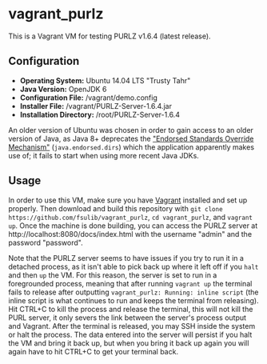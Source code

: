 # vagrant_purlz
This is a Vagrant VM for testing PURLZ v1.6.4 (latest release).

## Configuration  
- **Operating System:** Ubuntu 14.04 LTS "Trusty Tahr"  
- **Java Version:** OpenJDK 6   
- **Configuration File:** /vagrant/demo.config  
- **Installer File:** /vagrant/PURLZ-Server-1.6.4.jar  
- **Installation Directory:** /root/PURLZ-Server-1.6.4  

An older version of Ubuntu was chosen in order to gain access to an older version of Java, as Java 8+ deprecates the 
["Endorsed Standards Override Mechanism"](http://docs.oracle.com/javase/8/docs/technotes/guides/standards/) (`java.endorsed.dirs`)
which the application apparently makes use of; it fails to start when using more recent Java JDKs. 

## Usage
In order to use this VM, make sure you have [Vagrant](https://www.vagrantup.com/) installed and set up properly.
Then download and build this repository with `git clone https://github.com/fsulib/vagrant_purlz`, `cd vagrant_purlz`, and `vagrant up`.
Once the machine is done building, you can access the PURLZ server at http://localhost:8080/docs/index.html with the username "admin"
and the password "password".

Note that the PURLZ server seems to have issues if you try to run it in a detached process, as it isn't able to pick back up where it
left off if you `halt` and then `up` the VM. For this reason, the server is set to run in a foregrounded process, meaning that after
running `vagrant up` the terminal fails to release after outputting `vagrant_purlz: Running: inline script` (the inline script is what
continues to run and keeps the terminal from releasing). Hit CTRL+C to kill the process and release the terminal, this will not kill
the PURL server, it only severs the link between the server's process output and Vagrant. After the terminal is released, you may SSH
inside the system or halt the process. The data entered into the server will persist if you halt the VM and bring it back up, but when
you bring it back up again you will again have to hit CTRL+C to get your terminal back.
